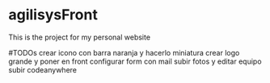 # agilisysFront
This is the project for my personal website

#TODOs
crear icono con barra naranja y hacerlo miniatura
crear logo grande y poner en front
configurar form con mail
subir fotos y editar equipo
subir codeanywhere
